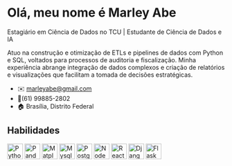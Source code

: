 # Olá, meu nome é Marley Abe
Estagiário em Ciência de Dados no TCU | Estudante de Ciência de Dados e IA

Atuo na construção e otimização de ETLs e pipelines de dados com Python e SQL, voltados para processos de auditoria e fiscalização. Minha experiência abrange integração de dados complexos e criação de relatórios e visualizações que facilitam a tomada de decisões estratégicas.

- ✉️ marleyabe@gmail.com
- 📱(61) 99885-2802
- 🏠 Brasília, Distrito Federal

## Habilidades
<a href="https://www.python.org/" target="_blank" rel="noreferrer"><img src="https://upload.wikimedia.org/wikipedia/commons/thumb/c/c3/Python-logo-notext.svg/1200px-Python-logo-notext.svg.png" width="36" height="36" alt="Python" /></a>
<a href="https://pandas.pydata.org/" target="_blank" rel="noreferrer"><img src="https://upload.wikimedia.org/wikipedia/commons/thumb/2/22/Pandas_mark.svg/1200px-Pandas_mark.svg.png" width="36" height="36" alt="Pandas" /></a>
<a href="https://matplotlib.org/" target="_blank" rel="noreferrer"><img src="https://upload.wikimedia.org/wikipedia/commons/thumb/8/84/Matplotlib_icon.svg/2048px-Matplotlib_icon.svg.png" width="36" height="36" alt="Matplotlib" /></a>
<a href="https://www.mysql.com/" target="_blank" rel="noreferrer"><img src="https://static.cdnlogo.com/logos/m/78/mysql.svg" width="36" height="36" alt="Mysql" /></a>
<a href="https://www.postgresql.org/" target="_blank" rel="noreferrer"><img src="https://raw.githubusercontent.com/danielcranney/readme-generator/main/public/icons/skills/postgresql-colored.svg" width="36" height="36" alt="PostgreSQL" /></a>
<a href="https://nodejs.org/en/" target="_blank" rel="noreferrer"><img src="https://raw.githubusercontent.com/danielcranney/readme-generator/main/public/icons/skills/nodejs-colored.svg" width="36" height="36" alt="NodeJS" /></a>
<a href="https://reactjs.org/" target="_blank" rel="noreferrer"><img src="https://raw.githubusercontent.com/danielcranney/readme-generator/main/public/icons/skills/react-colored.svg" width="36" height="36" alt="React" /></a>
<a href="https://www.djangoproject.com/" target="_blank" rel="noreferrer"><img src="https://cdn.worldvectorlogo.com/logos/django.svg" width="36" height="36" alt="Django" /></a>
<a href="https://flask.palletsprojects.com/en/2.3.x/" target="_blank" rel="noreferrer"><img src="https://static-00.iconduck.com/assets.00/programming-language-flask-icon-1024x914-r5y3w9tt.png" width="36" height="36" alt="Flask" /></a>

